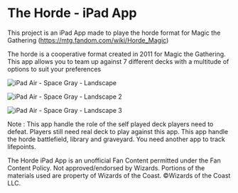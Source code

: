 # The Horde - iPad App

This project is an iPad App made to playe the horde format for Magic the Gathering (https://mtg.fandom.com/wiki/Horde_Magic)

The horde is a cooperative format created in 2011 for Magic the Gathering. This app allows you to team up against 7 different decks with a multitude of options to suit your preferences

![iPad Air - Space Gray - Landscape](https://user-images.githubusercontent.com/16020608/173695084-13d9022f-51c5-4be8-96cf-bf895674eef1.png)

![iPad Air - Space Gray - Landscape 2](https://user-images.githubusercontent.com/16020608/173695422-43e90773-1166-4719-82b4-011097ae88a8.png)

![iPad Air - Space Gray - Landscape 3](https://user-images.githubusercontent.com/16020608/173695449-107af489-8e92-4918-bbd4-baf9df4a3a3e.png)

Note : 
This app handle the role of the self played deck players need to defeat. Players still need real deck to play against this app.
This app handle the horde battlefield, library and graveyard. You need another app to track lifepoints.

The Horde iPad App is an unofficial Fan Content permitted under the Fan Content Policy. Not approved/endorsed by Wizards. Portions of the materials used are property of Wizards of the Coast. ©Wizards of the Coast LLC.
